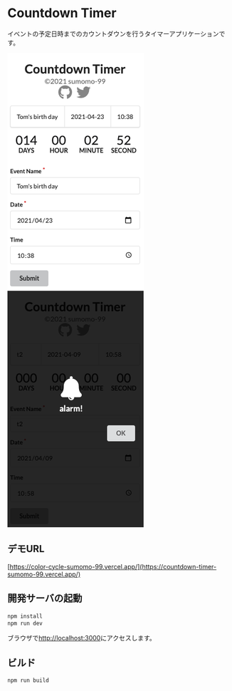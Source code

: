 # Countdown Timer
イベントの予定日時までのカウントダウンを行うタイマーアプリケーションです。

![demo screenshot 01](docs/images/demo-screenshot-01.png)
![demo screenshot 02](docs/images/demo-screenshot-02.png)

## デモURL
[https://color-cycle-sumomo-99.vercel.app/](https://countdown-timer-sumomo-99.vercel.app/)

## 開発サーバの起動
```bash
npm install
npm run dev
```
ブラウザで[http://localhost:3000](http://localhost:3000)にアクセスします。

## ビルド
```bash
npm run build
```